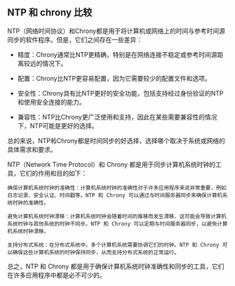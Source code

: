 ## NTP 和 chrony 比较

NTP（网络时间协议）和Chrony都是用于将计算机或网络上的时间与参考时间源同步的软件程序。但是，它们之间存在一些差异：
- 精度：Chrony通常比NTP更精确，特别是在网络连接不稳定或参考时间源距离较远的情况下。

- 配置：Chrony比NTP更容易配置，因为它需要较少的配置文件和选项。

- 安全性：Chrony具有比NTP更好的安全功能，包括支持经过身份验证的NTP和使用安全连接的能力。

- 兼容性：NTP比Chrony更广泛使用和支持，因此在某些需要兼容性的情况下，NTP可能是更好的选择。

总的来说，NTP和Chrony都是时间同步的好选择，选择哪个取决于系统或网络的具体需求和要求。

NTP（Network Time Protocol）和 Chrony 都是用于同步计算机系统时钟的工具，它们的作用和目的如下：

    确保计算机系统时钟的准确性：计算机系统时钟的准确性对于许多应用程序来说非常重要，例如日志记录、安全认证、时间戳等。NTP 和 Chrony 可以通过与时间服务器同步来确保计算机系统时钟的准确性。

    避免计算机系统时钟漂移：计算机系统时钟会随着时间的推移而发生漂移，这可能会导致计算机系统时钟与其他系统的时钟不同步。NTP 和 Chrony 可以定期与时间服务器同步，以避免计算机系统时钟漂移。

    支持分布式系统：在分布式系统中，多个计算机系统需要协调它们的时钟。NTP 和 Chrony 可以确保这些计算机系统的时钟保持同步，从而支持分布式系统的正常运行。

总之，NTP 和 Chrony 都是用于确保计算机系统时钟准确性和同步的工具，它们在许多应用程序中都是必不可少的。
